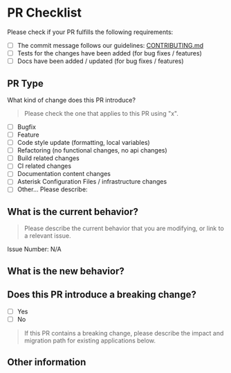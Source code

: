 # PR Checklist

Please check if your PR fulfills the following requirements:

- [ ] The commit message follows our guidelines:
      [CONTRIBUTING.md](../CONTRIBUTING.md)
- [ ] Tests for the changes have been added (for bug fixes / features)
- [ ] Docs have been added / updated (for bug fixes / features)

## PR Type

What kind of change does this PR introduce?

> Please check the one that applies to this PR using "x".

- [ ] Bugfix
- [ ] Feature
- [ ] Code style update (formatting, local variables)
- [ ] Refactoring (no functional changes, no api changes)
- [ ] Build related changes
- [ ] CI related changes
- [ ] Documentation content changes
- [ ] Asterisk Configuration Files / infrastructure changes
- [ ] Other... Please describe:

## What is the current behavior?

> Please describe the current behavior that you are modifying,
> or link to a relevant issue.

Issue Number: N/A

## What is the new behavior?

## Does this PR introduce a breaking change?

- [ ] Yes
- [ ] No

> If this PR contains a breaking change,
> please describe the impact and migration path for existing applications below.

## Other information
